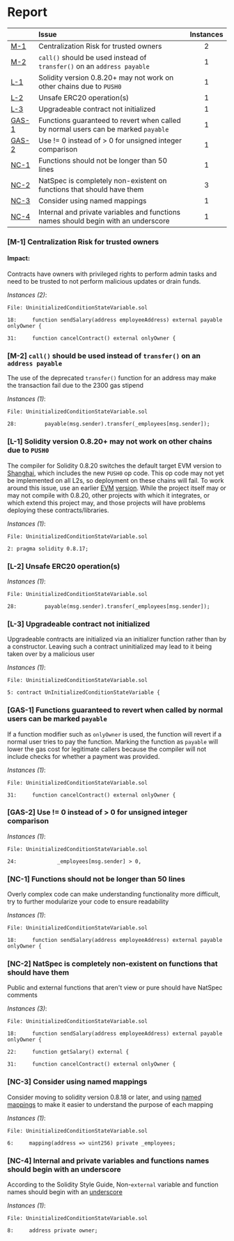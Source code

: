 # Report

| |Issue|Instances|
|-|:-|:-:|
| [M-1](#M-1) | Centralization Risk for trusted owners | 2 |
| [M-2](#M-2) | `call()` should be used instead of `transfer()` on an `address payable` | 1 |
| [L-1](#L-1) | Solidity version 0.8.20+ may not work on other chains due to `PUSH0` | 1 |
| [L-2](#L-2) | Unsafe ERC20 operation(s) | 1 |
| [L-3](#L-3) | Upgradeable contract not initialized | 1 |
| [GAS-1](#GAS-1) | Functions guaranteed to revert when called by normal users can be marked `payable` | 1 |
| [GAS-2](#GAS-2) | Use != 0 instead of > 0 for unsigned integer comparison | 1 |
| [NC-1](#NC-1) | Functions should not be longer than 50 lines | 1 |
| [NC-2](#NC-2) | NatSpec is completely non-existent on functions that should have them | 3 |
| [NC-3](#NC-3) | Consider using named mappings | 1 |
| [NC-4](#NC-4) | Internal and private variables and functions names should begin with an underscore | 1 |



### <a name="M-1"></a>[M-1] Centralization Risk for trusted owners

#### Impact:
Contracts have owners with privileged rights to perform admin tasks and need to be trusted to not perform malicious updates or drain funds.

*Instances (2)*:
```solidity
File: UninitializedConditionStateVariable.sol

18:     function sendSalary(address employeeAddress) external payable onlyOwner {

31:     function cancelContract() external onlyOwner {

```

### <a name="M-2"></a>[M-2] `call()` should be used instead of `transfer()` on an `address payable`
The use of the deprecated `transfer()` function for an address may make the transaction fail due to the 2300 gas stipend

*Instances (1)*:
```solidity
File: UninitializedConditionStateVariable.sol

28:         payable(msg.sender).transfer(_employees[msg.sender]);

```

### <a name="L-1"></a>[L-1] Solidity version 0.8.20+ may not work on other chains due to `PUSH0`
The compiler for Solidity 0.8.20 switches the default target EVM version to [Shanghai](https://blog.soliditylang.org/2023/05/10/solidity-0.8.20-release-announcement/#important-note), which includes the new `PUSH0` op code. This op code may not yet be implemented on all L2s, so deployment on these chains will fail. To work around this issue, use an earlier [EVM](https://docs.soliditylang.org/en/v0.8.20/using-the-compiler.html?ref=zaryabs.com#setting-the-evm-version-to-target) [version](https://book.getfoundry.sh/reference/config/solidity-compiler#evm_version). While the project itself may or may not compile with 0.8.20, other projects with which it integrates, or which extend this project may, and those projects will have problems deploying these contracts/libraries.

*Instances (1)*:
```solidity
File: UninitializedConditionStateVariable.sol

2: pragma solidity 0.8.17;

```

### <a name="L-2"></a>[L-2] Unsafe ERC20 operation(s)

*Instances (1)*:
```solidity
File: UninitializedConditionStateVariable.sol

28:         payable(msg.sender).transfer(_employees[msg.sender]);

```

### <a name="L-3"></a>[L-3] Upgradeable contract not initialized
Upgradeable contracts are initialized via an initializer function rather than by a constructor. Leaving such a contract uninitialized may lead to it being taken over by a malicious user

*Instances (1)*:
```solidity
File: UninitializedConditionStateVariable.sol

5: contract UnInitializedConditionStateVariable {

```

### <a name="GAS-1"></a>[GAS-1] Functions guaranteed to revert when called by normal users can be marked `payable`
If a function modifier such as `onlyOwner` is used, the function will revert if a normal user tries to pay the function. Marking the function as `payable` will lower the gas cost for legitimate callers because the compiler will not include checks for whether a payment was provided.

*Instances (1)*:
```solidity
File: UninitializedConditionStateVariable.sol

31:     function cancelContract() external onlyOwner {

```

### <a name="GAS-2"></a>[GAS-2] Use != 0 instead of > 0 for unsigned integer comparison

*Instances (1)*:
```solidity
File: UninitializedConditionStateVariable.sol

24:             _employees[msg.sender] > 0,

```

### <a name="NC-1"></a>[NC-1] Functions should not be longer than 50 lines
Overly complex code can make understanding functionality more difficult, try to further modularize your code to ensure readability 

*Instances (1)*:
```solidity
File: UninitializedConditionStateVariable.sol

18:     function sendSalary(address employeeAddress) external payable onlyOwner {

```

### <a name="NC-2"></a>[NC-2] NatSpec is completely non-existent on functions that should have them
Public and external functions that aren't view or pure should have NatSpec comments

*Instances (3)*:
```solidity
File: UninitializedConditionStateVariable.sol

18:     function sendSalary(address employeeAddress) external payable onlyOwner {

22:     function getSalary() external {

31:     function cancelContract() external onlyOwner {

```

### <a name="NC-3"></a>[NC-3] Consider using named mappings
Consider moving to solidity version 0.8.18 or later, and using [named mappings](https://ethereum.stackexchange.com/questions/51629/how-to-name-the-arguments-in-mapping/145555#145555) to make it easier to understand the purpose of each mapping

*Instances (1)*:
```solidity
File: UninitializedConditionStateVariable.sol

6:     mapping(address => uint256) private _employees;

```

### <a name="NC-4"></a>[NC-4] Internal and private variables and functions names should begin with an underscore
According to the Solidity Style Guide, Non-`external` variable and function names should begin with an [underscore](https://docs.soliditylang.org/en/latest/style-guide.html#underscore-prefix-for-non-external-functions-and-variables)

*Instances (1)*:
```solidity
File: UninitializedConditionStateVariable.sol

8:     address private owner;

```

